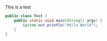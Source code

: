 This is a test
```JAVA
public class Test {
    public static void main(String[] args) {
        System.out.println("Hello World");
    }
}
```